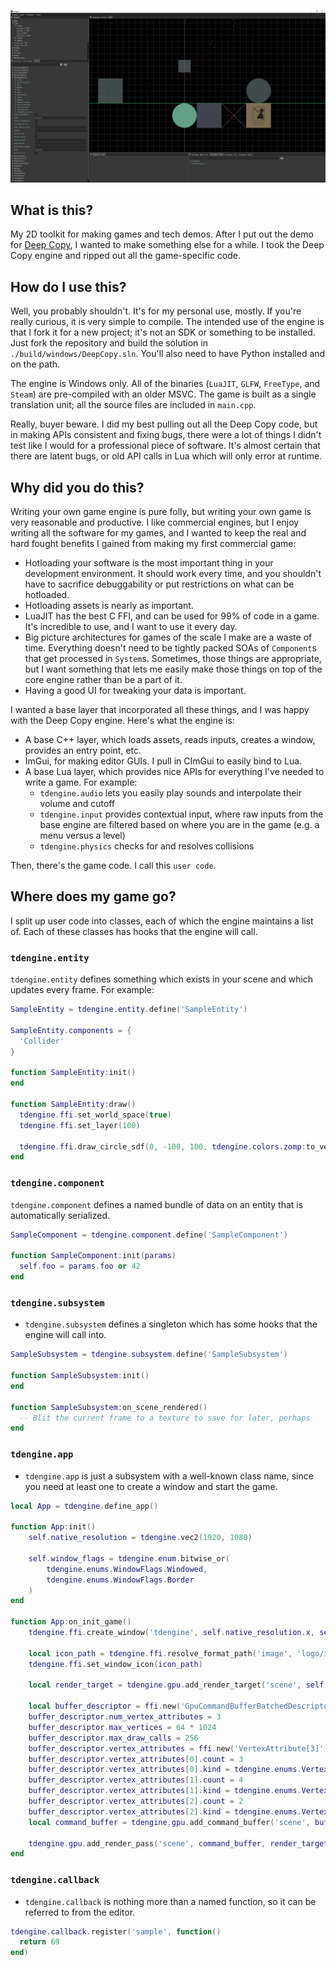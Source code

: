 ![](doc/screenshots/tdengine.png)

## What is this?
My 2D toolkit for making games and tech demos. After I put out the demo for [Deep Copy](https://store.steampowered.com/app/2639990/Deep_Copy/), I wanted to make something else for a while. I took the Deep Copy engine and ripped out all the game-specific code.

## How do I use this?
Well, you probably shouldn't. It's for my personal use, mostly. If you're really curious, it is very simple to compile. The intended use of the engine is that I fork it for a new project; it's not an SDK or something to be installed. Just fork the repository and build the solution in `./build/windows/DeepCopy.sln`. You'll also need to have Python installed and on the path.

The engine is Windows only. All of the binaries (`LuaJIT`, `GLFW`, `FreeType`, and `Steam`) are pre-compiled with an older MSVC. The game is built as a single translation unit; all the source files are included in `main.cpp`.

Really, buyer beware. I did my best pulling out all the Deep Copy code, but in making APIs consistent and fixing bugs, there were a lot of things I didn't test like I would for a professional piece of software. It's almost certain that there are latent bugs, or old API calls in Lua which will only error at runtime.

## Why did you do this?
Writing your own game engine is pure folly, but writing your own game is very reasonable and productive. I like commercial engines, but I enjoy writing all the software for my games, and I wanted to keep the real and hard fought benefits I gained from making my first commercial game:
- Hotloading your software is the most important thing in your development environment. It should work every time, and you shouldn't have to sacrifice debuggability or put restrictions on what can be hotloaded.
- Hotloading assets is nearly as important.
- LuaJIT has the best C FFI, and can be used for 99% of code in a game. It's incredible to use, and I want to use it every day.
- Big picture architectures for games of the scale I make are a waste of time. Everything doesn't need to be tightly packed SOAs of `Component`s that get processed in `System`s. Sometimes, those things are appropriate, but I want something that lets me easily make those things on top of the core engine rather than be a part of it.
- Having a good UI for tweaking your data is important. 

I wanted a base layer that incorporated all these things, and I was happy with the Deep Copy engine. Here's what the engine is:
- A base C++ layer, which loads assets, reads inputs, creates a window, provides an entry point, etc.
- ImGui, for making editor GUIs. I pull in CImGui to easily bind to Lua.
- A base Lua layer, which provides nice APIs for everything I've needed to write a game. For example:
  - `tdengine.audio` lets you easily play sounds and interpolate their volume and cutoff
  - `tdengine.input` provides contextual input, where raw inputs from the base engine are filtered based on where you are in the game (e.g. a menu versus a level)
  - `tdengine.physics` checks for and resolves collisions

Then, there's the game code. I call this `user code`.
## Where does my game go?
I split up user code into classes, each of which the engine maintains a list of. Each of these classes has hooks that the engine will call.

### `tdengine.entity`
`tdengine.entity` defines something which exists in your scene and which updates every frame. For example:
```lua
SampleEntity = tdengine.entity.define('SampleEntity')

SampleEntity.components = {
  'Collider'
}

function SampleEntity:init() 
end

function SampleEntity:draw()
  tdengine.ffi.set_world_space(true)
  tdengine.ffi.set_layer(100)

  tdengine.ffi.draw_circle_sdf(0, -100, 100, tdengine.colors.zomp:to_vec4(), 2)
end
```

### `tdengine.component`
`tdengine.component` defines a named bundle of data on an entity that is automatically serialized.
```lua
SampleComponent = tdengine.component.define('SampleComponent')

function SampleComponent:init(params)
  self.foo = params.foo or 42
end
```

### `tdengine.subsystem`
- `tdengine.subsystem` defines a singleton which has some hooks that the engine will call into. 
```lua
SampleSubsystem = tdengine.subsystem.define('SampleSubsystem')

function SampleSubsystem:init()
end

function SampleSubsystem:on_scene_rendered()
  -- Blit the current frame to a texture to save for later, perhaps
end
```

### `tdengine.app`
- `tdengine.app` is just a subsystem with a well-known class name, since you need at least one to create a window and start the game.
```lua
local App = tdengine.define_app()

function App:init()
	self.native_resolution = tdengine.vec2(1920, 1080)

	self.window_flags = tdengine.enum.bitwise_or(
		tdengine.enums.WindowFlags.Windowed,
		tdengine.enums.WindowFlags.Border
	)
end

function App:on_init_game()
	tdengine.ffi.create_window('tdengine', self.native_resolution.x, self.native_resolution.y, self.window_flags)

	local icon_path = tdengine.ffi.resolve_format_path('image', 'logo/icon.png'):to_interned()
	tdengine.ffi.set_window_icon(icon_path)

	local render_target = tdengine.gpu.add_render_target('scene', self.native_resolution.x, self.native_resolution.y)

	local buffer_descriptor = ffi.new('GpuCommandBufferBatchedDescriptor')
	buffer_descriptor.num_vertex_attributes = 3
	buffer_descriptor.max_vertices = 64 * 1024
	buffer_descriptor.max_draw_calls = 256
	buffer_descriptor.vertex_attributes = ffi.new('VertexAttribute[3]')
	buffer_descriptor.vertex_attributes[0].count = 3
	buffer_descriptor.vertex_attributes[0].kind = tdengine.enums.VertexAttributeKind.Float:to_number()
	buffer_descriptor.vertex_attributes[1].count = 4
	buffer_descriptor.vertex_attributes[1].kind = tdengine.enums.VertexAttributeKind.Float:to_number()
	buffer_descriptor.vertex_attributes[2].count = 2
	buffer_descriptor.vertex_attributes[2].kind = tdengine.enums.VertexAttributeKind.Float:to_number()
	local command_buffer = tdengine.gpu.add_command_buffer('scene', buffer_descriptor)

	tdengine.gpu.add_render_pass('scene', command_buffer, render_target, nil, tdengine.enums.GpuLoadOp.Clear)
end
```
### `tdengine.callback`
- `tdengine.callback` is nothing more than a named function, so it can be referred to from the editor.
```lua
tdengine.callback.register('sample', function()
  return 69
end)
```
